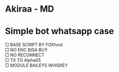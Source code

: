 # Akiraa - MD

# Simple bot whatsapp case
□ BASE SCRIPT BY FOXhost <br>
□ NO ENC BISA BUY <br>
□ NO RECONNECT <br>
□ TX TO Alpha05 <br>
□ MODULE BAILEYS WHISKEY
